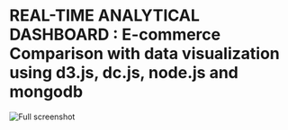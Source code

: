 # REAL-TIME ANALYTICAL DASHBOARD : E-commerce Comparison with data visualization using d3.js, dc.js, node.js and mongodb


![Full screenshot](https://raw.githubusercontent.com/hieubkcse/Analytics-Dashboard/master/demo.png)

